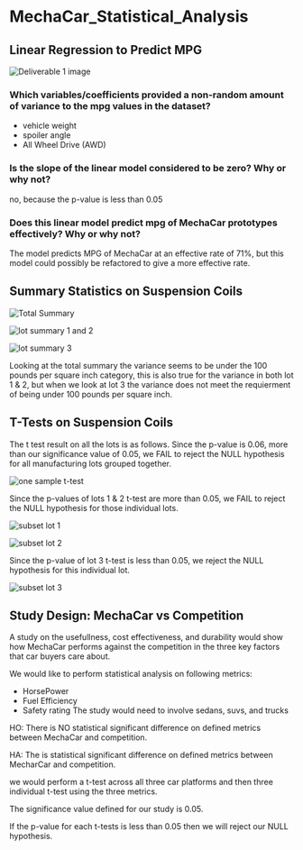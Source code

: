 # MechaCar_Statistical_Analysis

## Linear Regression to Predict MPG
![Deliverable 1 image](https://user-images.githubusercontent.com/95251140/165005313-e8d101fa-51b0-4ca0-b06b-3b4cd94c67ec.png)

### Which variables/coefficients provided a non-random amount of variance to the mpg values in the dataset?
- vehicle weight
- spoiler angle
- All Wheel Drive (AWD)

### Is the slope of the linear model considered to be zero? Why or why not?

no, because the p-value is less than 0.05 

### Does this linear model predict mpg of MechaCar prototypes effectively? Why or why not?

The model predicts MPG of MechaCar at an effective rate of 71%, but this model could possibly be refactored to give a more effective rate.

## Summary Statistics on Suspension Coils

![Total Summary](https://user-images.githubusercontent.com/95251140/165006047-f5bbaa03-fdc3-4ef6-aeb7-ad56c6f98c36.png)

![lot summary 1 and 2](https://user-images.githubusercontent.com/95251140/165006058-d1961a0b-4686-498f-a499-2a47efaa760e.png)

![lot summary 3](https://user-images.githubusercontent.com/95251140/165006072-e2f66b2d-e7a5-47cf-8f57-c377dcf80c67.png)

Looking at the total summary the variance seems to be under the 100 pounds per square inch category, this is also true for the variance in both lot 1 & 2, but when we look at lot 3 the variance does not meet the requierment of being under 100 pounds per square inch. 

## T-Tests on Suspension Coils
The t test result on all the lots is as follows. Since the p-value is 0.06, more than our significance value of 0.05, we FAIL to reject the NULL hypothesis for all manufacturing lots grouped together.

![one sample t-test](https://user-images.githubusercontent.com/95251140/165006517-16ce8fd1-8d9a-4ec6-8d1c-6725cfd917c9.png)


Since the p-values of lots 1 & 2 t-test are more than 0.05, we FAIL to reject the NULL hypothesis for those individual lots.

![subset lot 1](https://user-images.githubusercontent.com/95251140/165006527-8f70546a-09fb-43d4-9ee2-f7631122de7a.png)

![subset lot 2](https://user-images.githubusercontent.com/95251140/165006550-50654cc5-c254-4b2a-861e-9d55f3c70c0b.png)

Since the p-value of lot 3 t-test is less than 0.05, we  reject the NULL hypothesis for this individual lot.

![subset lot 3](https://user-images.githubusercontent.com/95251140/165006560-5acf5972-a991-47c1-9231-ec540ac8acea.png)


## Study Design: MechaCar vs Competition

A study on the usefullness, cost effectiveness, and durability would show how MechaCar performs against the competition in the three key factors that car buyers care about.

We would like to perform statistical analysis on following metrics:
- HorsePower
- Fuel Efficiency 
- Safety rating
The study would need to involve sedans, suvs, and trucks

HO: There is NO statistical significant difference on defined metrics between MechaCar and competition.

HA: The is statistical significant difference on defined metrics between MecharCar and competition.

we would perform a t-test across all three car platforms and then three individual t-test using the three metrics.

The significance value defined for our study is 0.05.

If the p-value for each t-tests is less than 0.05 then we will reject our NULL hypothesis.

